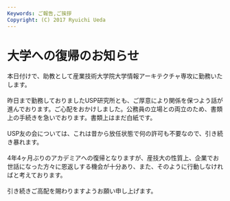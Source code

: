 ```yaml
---
Keywords: ご報告,ご挨拶
Copyright: (C) 2017 Ryuichi Ueda
---
```


# <!--:ja-->大学への復帰のお知らせ<!--:-->
<!--:ja-->本日付けで、助教として産業技術大学院大学情報アーキテクチャ専攻に勤務いたします。<br />
<br />
昨日まで勤務しておりましたUSP研究所とも、ご厚意により関係を保つよう話が進んでおります。ご心配をおかけしました。公務員の立場との両立のため、書類上の手続きを急いでおります。書類上はまだ白紙です。<br />
<br />
USP友の会については、これは昔から放任状態で何の許可も不要なので、引き続き暴れます。<br />
<br />
4年4ヶ月ぶりのアカデミアへの復帰となりますが、産技大の性質上、企業でお世話になった方々に恩返しする機会が十分あり、また、そのように行動しなければと考えております。<br />
<br />
引き続きご高配を賜わりますようお願い申し上げます。<!--:-->
